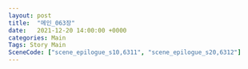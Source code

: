 ```yaml
---
layout: post
title:  "메인_063장"
date:   2021-12-20 14:00:00 +0000
categories: Main
Tags: Story Main
SceneCode: ["scene_epilogue_s10,6311", "scene_epilogue_s20,6312"]
---
```

